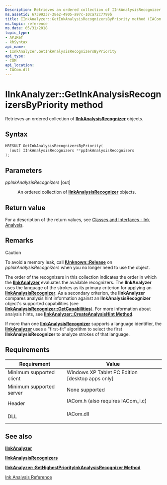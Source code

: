 ```yaml
---
Description: Retrieves an ordered collection of IInkAnalysisRecognizer objects.
ms.assetid: 67399237-38e2-4905-a97c-10ca72c7799b
title: IInkAnalyzer::GetInkAnalysisRecognizersByPriority method (IACom.h)
ms.topic: reference
ms.date: 05/31/2018
topic_type: 
- APIRef
- kbSyntax
api_name: 
- IInkAnalyzer.GetInkAnalysisRecognizersByPriority
api_type: 
- COM
api_location: 
- IACom.dll
---
```


# IInkAnalyzer::GetInkAnalysisRecognizersByPriority method

Retrieves an ordered collection of [**IInkAnalysisRecognizer**](iinkanalysisrecognizer.md) objects.

## Syntax


```C++
HRESULT GetInkAnalysisRecognizersByPriority(
  [out] IInkAnalysisRecognizers **ppInkAnalysisRecognizers
);
```



## Parameters

<dl> <dt>

*ppInkAnalysisRecognizers* \[out\]
</dt> <dd>

An ordered collection of [**IInkAnalysisRecognizer**](iinkanalysisrecognizer.md) objects.

</dd> </dl>

## Return value

For a description of the return values, see [Classes and Interfaces - Ink Analysis](classes-and-interfaces---ink-analysis.md).

## Remarks

> [!Caution]  
> To avoid a memory leak, call [**IUnknown::Release**](/windows/desktop/api/unknwn/nf-unknwn-iunknown-release) on *ppInkAnalysisRecognizers* when you no longer need to use the object.

 

The order of the recognizers in this collection indicates the order in which the [**IInkAnalyzer**](iinkanalyzer.md) evaluates the available recognizers. The **IInkAnalyzer** uses the language of the strokes as its primary criterion for applying an [**IInkAnalysisRecognizer**](iinkanalysisrecognizer.md). As a secondary criterion, the **IInkAnalyzer** compares analysis hint information against an **IInkAnalysisRecognizer** object's supported capabilities (see [**IInkAnalysisRecognizer::GetCapabilities**](iinkanalysisrecognizer-getcapabilities.md)). For more information about analysis hints, see [**IInkAnalyzer::CreateAnalysisHint Method**](iinkanalyzer-createanalysishint.md).

If more than one [**IInkAnalysisRecognizer**](iinkanalysisrecognizer.md) supports a language identifier, the [**IInkAnalyzer**](iinkanalyzer.md) uses a "first-fit" algorithm to select the first **IInkAnalysisRecognizer** to analyze strokes of that language.

## Requirements



| Requirement | Value |
|-------------------------------------|---------------------------------------------------------------------------------------------------------------|
| Minimum supported client<br/> | Windows XP Tablet PC Edition \[desktop apps only\]<br/>                                                 |
| Minimum supported server<br/> | None supported<br/>                                                                                     |
| Header<br/>                   | <dl> <dt>IACom.h (also requires IACom\_i.c)</dt> </dl> |
| DLL<br/>                      | <dl> <dt>IACom.dll</dt> </dl>                          |



## See also

<dl> <dt>

[**IInkAnalyzer**](iinkanalyzer.md)
</dt> <dt>

[**IInkAnalysisRecognizers**](iinkanalysisrecognizers.md)
</dt> <dt>

[**IInkAnalyzer::SetHighestPriorityInkAnalysisRecognizer Method**](iinkanalyzer-sethighestpriorityinkanalysisrecognizer.md)
</dt> <dt>

[Ink Analysis Reference](ink-analysis-reference.md)
</dt> </dl>

 

